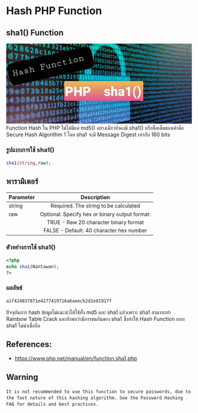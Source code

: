 # Hash PHP Function

## sha1() Function

![](sha1.jpg)
Function Hash ใน PHP ไม่ได้มีแค่ md5() อย่างเดียวยังคงมี sha1() หรือชื่อเต็มของเค้าคือ Secure Hash Algorithm 1
โดย sha1 จะมี Message Digest เท่ากับ 160 bits 

### รูปแบบการใช้ sha1()
````PHP
sha1(string,raw);
````
## พารามิเตอร์ 
|  Parameter  |                     Description                           |
|-------------|:---------------------------------------------------------:|
|string       |Required. The string to be calculated                      |
|raw          |Optional. Specify hex or binary output format:             |
|             |            TRUE - Raw 20 character binary format          |
|             |             FALSE - Default. 40 character hex number      |

### ตัวอย่างการใช้ sha1()
````PHP
<?php
echo sha1(Nantawan);
?>
````

### ผลลัพธ์
````PHP
a1f424837871e4277419716a6aeecb2d1e81917f
````

ปัจจุบันการ hash ข้อมูลไม่แนะนำให้ใช้ทั้ง md5 และ sha1 แล้วเพราะ sha1 สามารถทำ Rainbow Table Crack
และยังพบว่ามีการชนกันของ sha1 ซึ่งทำให้ Hash Function แบบ sha1 ไม่น่าเชื่อถือ

## References:
- https://www.php.net/manual/en/function.sha1.php

## Warning
`It is not recommended to use this function to secure passwords, due to the fast nature of this hashing algorithm. See the Password Hashing FAQ for details and best practices.`
